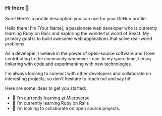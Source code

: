 ### Hi there 👋



Sure! Here's a profile description you can use for your GitHub profile:

Hello there! I'm [Your Name], a passionate web developer who is currently learning Ruby on Rails and exploring the wonderful world of React. My primary goal is to build awesome web applications that solve real-world problems.

As a developer, I believe in the power of open-source software and I love contributing to the community whenever I can. In my spare time, I enjoy tinkering with code and experimenting with new technologies.

I'm always looking to connect with other developers and collaborate on interesting projects, so don't hesitate to reach out and say hi!


Here are some ideas to get you started:

- 🔭 [I'm currently learning at Microverse](https://github.com/microverseinc/)
- 🌱 I’m currently learning Ruby on Rails
- 👯 I’m looking to collaborate on open source projects.

<!--
- 🤔 I’m looking for help with ...
- 💬 Ask me about ...
- 📫 How to reach me: ...
- 😄 Pronouns: ...
- ⚡ Fun fact: ...
-->
